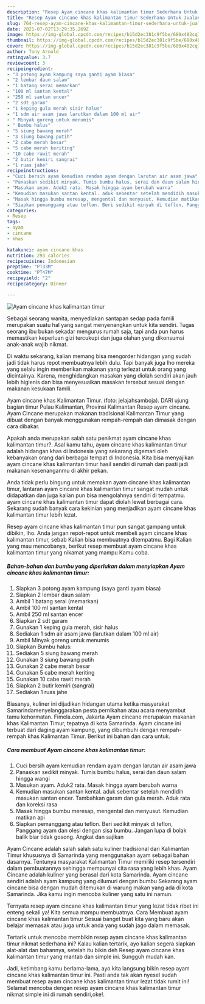 ```yaml
---
description: "Resep Ayam cincane khas kalimantan timur Sederhana Untuk Jualan"
title: "Resep Ayam cincane khas kalimantan timur Sederhana Untuk Jualan"
slug: 764-resep-ayam-cincane-khas-kalimantan-timur-sederhana-untuk-jualan
date: 2021-07-02T13:29:35.269Z
image: https://img-global.cpcdn.com/recipes/b15d2ec381c9f5be/680x482cq70/ayam-cincane-khas-kalimantan-timur-foto-resep-utama.jpg
thumbnail: https://img-global.cpcdn.com/recipes/b15d2ec381c9f5be/680x482cq70/ayam-cincane-khas-kalimantan-timur-foto-resep-utama.jpg
cover: https://img-global.cpcdn.com/recipes/b15d2ec381c9f5be/680x482cq70/ayam-cincane-khas-kalimantan-timur-foto-resep-utama.jpg
author: Tony Arnold
ratingvalue: 3.7
reviewcount: 3
recipeingredient:
- "3 potong ayam kampung saya ganti ayam biasa"
- "2 lembar daun salam"
- "1 batang serai memarkan"
- "100 ml santan kental"
- "250 ml santan encer"
- "2 sdt garam"
- "1 keping gula merah sisir halus"
- "1 sdm air asam jawa larutkan dalam 100 ml air"
- " Minyak goreng untuk menumis"
- " Bumbu halus"
- "5 siung bawang merah"
- "3 siung bawang putih"
- "2 cabe merah besar"
- "5 cabe merah keriting"
- "10 cabe rawit merah"
- "2 butir kemiri sangrai"
- "1 ruas jahe"
recipeinstructions:
- "Cuci bersih ayam kemudian rendam ayam dengan larutan air asam jawa"
- "Panaskan sedikit minyak. Tumis bumbu halus, serai dan daun salam hingga wangi"
- "Masukan ayam. Aduk2 rata. Masak hingga ayam berubah warna"
- "Kemudian masukan santan kental. aduk sebentar setelah mendidih masukan santan encer. Tambahkan garam dan gula merah. Aduk rata dan koreksi rasa"
- "Masak hingga bumbu meresap, mengental dan menyusut. Kemudian matikan api"
- "Siapkan pemanggang atau teflon. Beri sedikit minyak di teflon, Panggang ayam dan olesi dengan sisa bumbu. Jangan lupa di bolak balik biar tidak gosong. Angkat dan sajikan"
categories:
- Resep
tags:
- ayam
- cincane
- khas

katakunci: ayam cincane khas 
nutrition: 293 calories
recipecuisine: Indonesian
preptime: "PT33M"
cooktime: "PT47M"
recipeyield: "2"
recipecategory: Dinner

---
```



![Ayam cincane khas kalimantan timur](https://img-global.cpcdn.com/recipes/b15d2ec381c9f5be/680x482cq70/ayam-cincane-khas-kalimantan-timur-foto-resep-utama.jpg)

Sebagai seorang wanita, menyediakan santapan sedap pada famili merupakan suatu hal yang sangat menyenangkan untuk kita sendiri. Tugas seorang ibu bukan sekadar mengurus rumah saja, tapi anda pun harus memastikan keperluan gizi tercukupi dan juga olahan yang dikonsumsi anak-anak wajib nikmat.

Di waktu  sekarang, kalian memang bisa mengorder hidangan yang sudah jadi tidak harus repot membuatnya lebih dulu. Tapi banyak juga lho mereka yang selalu ingin memberikan makanan yang terlezat untuk orang yang dicintainya. Karena, menghidangkan masakan yang diolah sendiri akan jauh lebih higienis dan bisa menyesuaikan masakan tersebut sesuai dengan makanan kesukaan famili. 

Ayam cincane khas Kalimantan Timur. (foto: jelajahsamboja). DARI ujung bagian timur Pulau Kalimantan, Provinsi Kalimantan Resep ayam cincane. Ayam Cincane merupakan makanan tradisional Kalimantan Timur yang dibuat dengan banyak menggunakan rempah-rempah dan dimasak dengan cara dibakar.

Apakah anda merupakan salah satu penikmat ayam cincane khas kalimantan timur?. Asal kamu tahu, ayam cincane khas kalimantan timur adalah hidangan khas di Indonesia yang sekarang digemari oleh kebanyakan orang dari berbagai tempat di Indonesia. Kita bisa menyajikan ayam cincane khas kalimantan timur hasil sendiri di rumah dan pasti jadi makanan kesenanganmu di akhir pekan.

Anda tidak perlu bingung untuk memakan ayam cincane khas kalimantan timur, lantaran ayam cincane khas kalimantan timur sangat mudah untuk didapatkan dan juga kalian pun bisa mengolahnya sendiri di tempatmu. ayam cincane khas kalimantan timur dapat diolah lewat berbagai cara. Sekarang sudah banyak cara kekinian yang menjadikan ayam cincane khas kalimantan timur lebih lezat.

Resep ayam cincane khas kalimantan timur pun sangat gampang untuk dibikin, lho. Anda jangan repot-repot untuk membeli ayam cincane khas kalimantan timur, sebab Kalian bisa membuatnya ditempatmu. Bagi Kalian yang mau mencobanya, berikut resep membuat ayam cincane khas kalimantan timur yang nikamat yang mampu Kamu coba.

<!--inarticleads1-->

##### Bahan-bahan dan bumbu yang diperlukan dalam menyiapkan Ayam cincane khas kalimantan timur:

1. Siapkan 3 potong ayam kampung (saya ganti ayam biasa)
1. Siapkan 2 lembar daun salam
1. Ambil 1 batang serai (memarkan)
1. Ambil 100 ml santan kental
1. Ambil 250 ml santan encer
1. Siapkan 2 sdt garam
1. Gunakan 1 keping gula merah, sisir halus
1. Sediakan 1 sdm air asam jawa (larutkan dalam 100 ml air)
1. Ambil  Minyak goreng untuk menumis
1. Siapkan  Bumbu halus:
1. Sediakan 5 siung bawang merah
1. Gunakan 3 siung bawang putih
1. Gunakan 2 cabe merah besar
1. Gunakan 5 cabe merah keriting
1. Gunakan 10 cabe rawit merah
1. Siapkan 2 butir kemiri (sangrai)
1. Sediakan 1 ruas jahe


Biasanya, kuliner ini dijadikan hidangan utama ketika masyarakat Samarindamenyelanggarakan pesta pernikahan atau acara menyambut tamu kehormatan. Fimela.com, Jakarta Ayam cincane merupakan makanan khas Kalimantan Timur, tepatnya di kota Samarinda. Ayam cincane ini terbuat dari daging ayam kampung, yang dibumbuhi dengan rempah-rempah khas Kalimantan Timur. Berikut ini bahan dan cara untuk. 

<!--inarticleads2-->

##### Cara membuat Ayam cincane khas kalimantan timur:

1. Cuci bersih ayam kemudian rendam ayam dengan larutan air asam jawa
1. Panaskan sedikit minyak. Tumis bumbu halus, serai dan daun salam hingga wangi
1. Masukan ayam. Aduk2 rata. Masak hingga ayam berubah warna
1. Kemudian masukan santan kental. aduk sebentar setelah mendidih masukan santan encer. Tambahkan garam dan gula merah. Aduk rata dan koreksi rasa
1. Masak hingga bumbu meresap, mengental dan menyusut. Kemudian matikan api
1. Siapkan pemanggang atau teflon. Beri sedikit minyak di teflon, Panggang ayam dan olesi dengan sisa bumbu. Jangan lupa di bolak balik biar tidak gosong. Angkat dan sajikan


Ayam Cincane adalah salah salah satu kuliner tradisional dari Kalimantan Timur khususnya di Samarinda yang menggunakan ayam sebagai bahan dasarnya. Tentunya masyarakat Kalimantan Timur memiliki resep tersendiri dalam pembuatannya sehingga mempunyai cita rasa yang lebih khas. Ayam Cincane adalah kuliner yang berasal dari kota Samarinda. Ayam cincane sendiri adalah ayam kampung yang dilumuri dengan bumbu Sekarang ayam cincane bisa dengan mudah ditemukan di warung makan yang ada di kota Samarinda. Jika kamu ingin mencoba kuliner yang satu ini namun. 

Ternyata resep ayam cincane khas kalimantan timur yang lezat tidak ribet ini enteng sekali ya! Kita semua mampu membuatnya. Cara Membuat ayam cincane khas kalimantan timur Sesuai banget buat kita yang baru akan belajar memasak atau juga untuk anda yang sudah jago dalam memasak.

Tertarik untuk mencoba membikin resep ayam cincane khas kalimantan timur nikmat sederhana ini? Kalau kalian tertarik, ayo kalian segera siapkan alat-alat dan bahannya, setelah itu bikin deh Resep ayam cincane khas kalimantan timur yang mantab dan simple ini. Sungguh mudah kan. 

Jadi, ketimbang kamu berlama-lama, ayo kita langsung bikin resep ayam cincane khas kalimantan timur ini. Pasti anda tak akan nyesel sudah membuat resep ayam cincane khas kalimantan timur lezat tidak rumit ini! Selamat mencoba dengan resep ayam cincane khas kalimantan timur nikmat simple ini di rumah sendiri,oke!.

